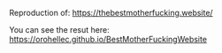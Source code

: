 Reproduction of: https://thebestmotherfucking.website/

You can see the resut here: https://orohellec.github.io/BestMotherFuckingWebsite
